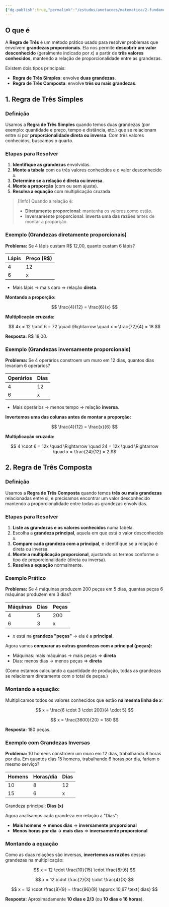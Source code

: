 ```yaml
---
{"dg-publish":true,"permalink":"/estudos/anotacoes/matematica/2-fundamental-2/5-medidas-e-proporcionalidade/5-4-regra-de-tres/"}
---
```


## O que é

A **Regra de Três** é um método prático usado para resolver problemas que envolvem **grandezas proporcionais**. Ela nos permite **descobrir um valor desconhecido** (geralmente indicado por $x$) a partir de **três valores conhecidos**, mantendo a relação de proporcionalidade entre as grandezas.

Existem dois tipos principais:

* **Regra de Três Simples**: envolve **duas grandezas**.
* **Regra de Três Composta**: envolve **três ou mais grandezas**.

## 1. Regra de Três Simples

### Definição

Usamos a **Regra de Três Simples** quando temos duas grandezas (por exemplo: quantidade e preço, tempo e distância, etc.) que se relacionam entre si por **proporcionalidade direta ou inversa**. Com três valores conhecidos, buscamos o quarto.

### Etapas para Resolver

1. **Identifique as grandezas** envolvidas.
2. **Monte a tabela** com os três valores conhecidos e o valor desconhecido $x$.
3. **Determine se a relação é direta ou inversa**.
4. **Monte a proporção** (com ou sem ajuste).
5. **Resolva a equação** com multiplicação cruzada.

> [!info] Quando a relação é:
>
> * **Diretamente proporcional**: mantenha os valores como estão.
> * **Inversamente proporcional**: **inverta uma das razões** antes de montar a proporção.

### Exemplo (Grandezas diretamente proporcionais)

**Problema:** Se 4 lápis custam R\$ 12,00, quanto custam 6 lápis?

| Lápis | Preço (R\$) |
| ----- | ----------- |
| 4     | 12          |
| 6     | x           |

* Mais lápis → mais caro ⇒ relação **direta**.

**Montando a proporção:**

$$
\frac{4}{12} = \frac{6}{x}
$$

**Multiplicação cruzada:**

$$
4x = 12 \cdot 6 = 72 \quad \Rightarrow \quad x = \frac{72}{4} = 18
$$

**Resposta:** R\$ 18,00.

### Exemplo (Grandezas inversamente proporcionais)

**Problema:** Se 4 operários constroem um muro em 12 dias, quantos dias levariam 6 operários?

| Operários | Dias |
| --------- | ---- |
| 4         | 12   |
| 6         | x    |

* Mais operários → menos tempo ⇒ relação **inversa**.

**Invertemos uma das colunas antes de montar a proporção:**

$$
\frac{4}{12} = \frac{x}{6}
$$

**Multiplicação cruzada:**

$$
4 \cdot 6 = 12x \quad \Rightarrow \quad 24 = 12x \quad \Rightarrow \quad x = \frac{24}{12} = 2
$$

## 2. Regra de Três Composta

### Definição

Usamos a **Regra de Três Composta** quando temos **três ou mais grandezas** relacionadas entre si, e precisamos encontrar um valor desconhecido mantendo a proporcionalidade entre todas as grandezas envolvidas.

### Etapas para Resolver

1. **Liste as grandezas e os valores conhecidos** numa tabela.
2. Escolha a **grandeza principal**, aquela em que está o valor desconhecido $x$.
3. **Compare cada grandeza com a principal**, e identifique se a relação é direta ou inversa.
4. **Monte a multiplicação proporcional**, ajustando os termos conforme o tipo de proporcionalidade (direta ou inversa).
5. **Resolva a equação** normalmente.

### Exemplo Prático

**Problema:** Se 4 máquinas produzem 200 peças em 5 dias, quantas peças 6 máquinas produzem em 3 dias?

| Máquinas | Dias | Peças |
| -------- | ---- | ----- |
| 4        | 5    | 200   |
| 6        | 3    | x     |

* $x$ está na **grandeza "peças"** → ela é a **principal**.

Agora vamos **comparar as outras grandezas com a principal (peças):**

* Máquinas: mais máquinas → mais peças ⇒ **direta**
* Dias: menos dias → menos peças ⇒ **direta**

(Como estamos calculando a quantidade de produção, todas as grandezas se relacionam diretamente com o total de peças.)

### Montando a equação:

Multiplicamos todos os valores conhecidos que estão **na mesma linha de $x$**:

$$
x = \frac{6 \cdot 3 \cdot 200}{4 \cdot 5}
$$

$$
x = \frac{3600}{20} = 180
$$

**Resposta:** 180 peças.

### Exemplo com Grandezas Inversas

**Problema:**
10 homens constroem um muro em 12 dias, trabalhando 8 horas por dia.
Em quantos dias 15 homens, trabalhando 6 horas por dia, fariam o mesmo serviço?

| Homens | Horas/dia | Dias |
| ------ | --------- | ---- |
| 10     | 8         | 12   |
| 15     | 6         | x    |

Grandeza principal: **Dias (x)**

Agora analisamos cada grandeza em relação a "Dias":

* **Mais homens → menos dias** ⇒ **inversamente proporcional**
* **Menos horas por dia → mais dias** ⇒ **inversamente proporcional**

### Montando a equação

Como as duas relações são inversas, **invertemos as razões** dessas grandezas na multiplicação:

$$
x = 12 \cdot \frac{10}{15} \cdot \frac{8}{6}
$$

$$
x = 12 \cdot \frac{2}{3} \cdot \frac{4}{3}
$$

$$
x = 12 \cdot \frac{8}{9} = \frac{96}{9} \approx 10,67 \text{ dias}
$$

**Resposta:** Aproximadamente **10 dias e 2/3** (ou **10 dias e 16 horas**).
